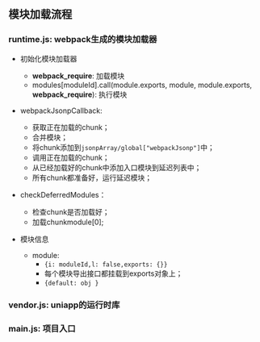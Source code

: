 ## 模块加载流程

### runtime.js: webpack生成的模块加载器

- 初始化模块加载器

  - **webpack_require**: 加载模块
  - modules[moduleId].call(module.exports, module, module.exports, **webpack_require**): 执行模块

- webpackJsonpCallback:
  - 获取正在加载的chunk；
  - 合并模块；
  - 将chunk添加到`jsonpArray/global["webpackJsonp"]`中；
  - 调用正在加载的chunk；
  - 从已经加载好的chunk中添加入口模块到延迟列表中；
  - 所有chunk都准备好，运行延迟模块；

- checkDeferredModules：
  - 检查chunk是否加载好；
  - 加载chunkmodule[0];

- 模块信息
  - module:
    - `{i: moduleId,l: false,exports: {}}`
    - 每个模块导出接口都挂载到exports对象上；
    - `{default: obj }`

### vendor.js: uniapp的运行时库

### main.js: 项目入口